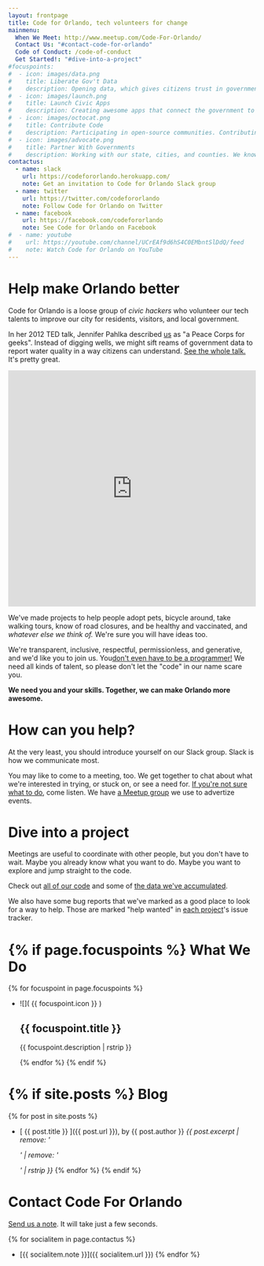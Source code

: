 ```yaml
---
layout: frontpage
title: Code for Orlando, tech volunteers for change
mainmenu:
  When We Meet: http://www.meetup.com/Code-For-Orlando/
  Contact Us: "#contact-code-for-orlando"
  Code of Conduct: /code-of-conduct
  Get Started!: "#dive-into-a-project"
#focuspoints:
#  - icon: images/data.png
#    title: Liberate Gov't Data
#    description: Opening data, which gives citizens trust in government, smoothes processes, and aids the economy.
#  - icon: images/launch.png
#    title: Launch Civic Apps
#    description: Creating awesome apps that connect the government to citizens.
#  - icon: images/octocat.png
#    title: Contribute Code
#    description: Participating in open-source communities. Contributing all our code to other CfA brigades.
#  - icon: images/advocate.png
#    title: Partner With Governments
#    description: Working with our state, cities, and counties. We know we can't do it alone.
contactus:
  - name: slack
    url: https://codefororlando.herokuapp.com/
    note: Get an invitation to Code for Orlando Slack group
  - name: twitter
    url: https://twitter.com/codefororlando
    note: Follow Code for Orlando on Twitter
  - name: facebook
    url: https://facebook.com/codefororlando
    note: See Code for Orlando on Facebook
#  - name: youtube
#    url: https://youtube.com/channel/UCrEAf9d6hS4C0EMbntSlDdQ/feed
#    note: Watch Code for Orlando on YouTube
---
```


Help make Orlando better
========================

Code for Orlando is a loose group of *civic hackers* who volunteer our tech
talents to improve our city for residents, visitors, and local government.

In her 2012 TED talk, Jennifer Pahlka described 
[us](https://www.codeforamerica.org/about/values/) as "a
Peace Corps for geeks". Instead of digging wells, we might sift reams of government
data to report water quality in a way citizens can understand.
<span class="videoframe"><a href="http://www.ted.com/talks/jennifer_pahlka_coding_a_better_government">See the whole talk.</a> It's pretty great.</span><!--- link to video shows up only when narrow screen -->

<iframe class="videoframe" src="https://embed-ssl.ted.com/talks/jennifer_pahlka_coding_a_better_government.html" width="100%" height="480" frameborder="0" scrolling="no" webkitAllowFullScreen mozallowfullscreen allowFullScreen></iframe><!--- embedded video shows up only on wide screen -->

We've made projects to help people adopt pets, bicycle around, take walking tours, 
know of road closures, and be healthy and vaccinated, and *whatever else we think 
of.* We're sure you will have ideas too.

We're transparent, inclusive, respectful, permissionless, and generative, and we'd 
like you to join us. You[don't even have to be a programmer!](/2015/07/30/flags/) We
need all kinds of talent, so please don't let the "code" in our name scare you.

**We need you and your skills. Together, we can make Orlando more awesome.**

How can you help?
=================

At the very least, you should introduce yourself on our Slack group. Slack is how we communicate
most. <span class="attention-block"><script async defer src="https://codefororlando.herokuapp.com/slackin.js?large"></script></span>

You may like to come to a meeting, too. We get together to chat about what we're
interested in trying, or stuck on, or see a need for.
[If you're not sure what to do](/2016/02/01/your-first-hacknight/), come listen. We have 
[a Meetup group](http://www.meetup.com/Code-For-Orlando/) 
we use to advertize events.

<ul id="upcoming-meetup-events"></ul><!--- This is programatically filled. -->


Dive into a project
===================

Meetings are useful to coordinate with other people, but you don't have to wait.
Maybe you already know what you want to do. Maybe you want to explore and jump
straight to the code. 

Check out [all of our code](https://github.com/cforlando/) and some of 
[the data we've accumulated](https://brigades.opendatanetwork.com/brigade?brigade=Code%20for%20Orlando).

We also have some bug reports that we've marked as a good place to look for a
way to help. Those are marked "help wanted" in 
[each project](https://github.com/cforlando/)'s issue tracker.

<ul id="help-needed-bugs"></ul><!--- This is programatically filled. -->


{% if page.focuspoints %}
What We Do
==========

{% for focuspoint in page.focuspoints %}
+ ![]( {{ focuspoint.icon }} ) <h2>{{ focuspoint.title }}</h2> <p>{{ focuspoint.description | rstrip }}</p>
{% endfor %}
{% endif %}

{% if site.posts %}
Blog
====

{% for post in site.posts %}
+ [ {{ post.title }} ]({{ post.url }}), by {{ post.author }} *{{ post.excerpt | remove: '<p>' | remove: '</p>' | rstrip }}*
{% endfor %}
{% endif %}


Contact Code For Orlando
========================

<p><a href="https://cmiller407.typeform.com/to/jh2LKo" data-mode="1" target="_blank">Send us a note</a>. It will take just a few seconds.</p>
<script type="text/javascript">(function(){var qs,js,q,s,d=document,gi=d.getElementById,ce=d.createElement,gt=d.getElementsByTagName,id='typef_orm',b='https://s3-eu-west-1.amazonaws.com/share.typeform.com/';if(!gi.call(d,id)){js=ce.call(d,'script');js.id=id;js.src=b+'share.js';q=gt.call(d,'script')[0];q.parentNode.insertBefore(js,q)}id=id+'_';if(!gi.call(d,id)){qs=ce.call(d,'link');qs.rel='stylesheet';qs.id=id;qs.href=b+'share-button.css';s=gt.call(d,'head')[0];s.appendChild(qs,s)}})()</script>

{% for socialitem in page.contactus %}
+ [{{ socialitem.note }}]({{ socialitem.url }})
{% endfor %}

